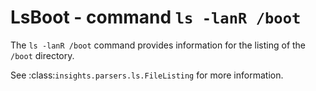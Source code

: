 LsBoot - command ``ls -lanR /boot``
===================================

The ``ls -lanR /boot`` command provides information for the listing of the
``/boot`` directory.

See :class:`insights.parsers.ls.FileListing` for more information.